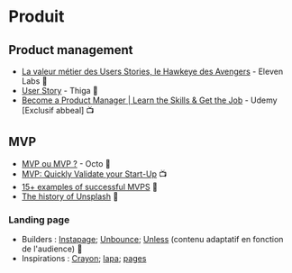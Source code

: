# Produit

## Product management

- [La valeur métier des Users Stories, le Hawkeye des Avengers](https://blog.eleven-labs.com/fr/la-valeur-metier-des-users-stories-le-hawkeye-des-avengers/) - Eleven Labs :page_facing_up:
- [User Story](https://blog.thiga.co/glossaire/definition-user-story/) - Thiga :page_facing_up:
- [Become a Product Manager | Learn the Skills & Get the Job](https://abbeal.udemy.com/course/become-a-product-manager-learn-the-skills-get-a-job/) - Udemy [Exclusif abbeal] :tv:

## MVP

- [MVP ou MVP ?](https://blog.octo.com/mvp_ou_mvp/) - Octo :page_facing_up:
- [MVP: Quickly Validate your Start-Up](https://www.youtube.com/watch?v=jHyU54GhfGs) :tv:
- [15+ examples of successful MVPS](https://softwarebrothers.co/blog/15-examples-of-successful-mvps/) :page_facing_up:
- [The history of Unsplash](https://unsplash.com/history) :page_facing_up:

### Landing page

- Builders :  [Instapage](https://instapage.com/products/landing-page-builder); [Unbounce](https://unbounce.com/product/landing-pages/); [Unless](https://unless.com/) (contenu adaptatif en fonction de l'audience) :wrench:
- Inspirations : [Crayon](https://app.crayon.co/f/); [lapa](https://www.lapa.ninja/); [pages](https://www.pages.xyz/type/landing)
